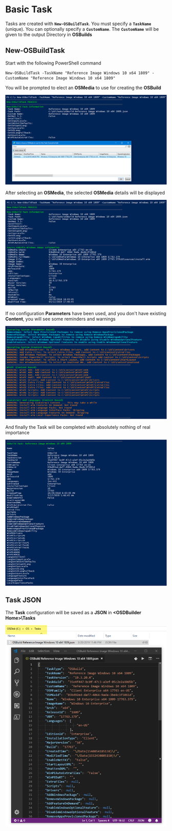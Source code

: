 # Basic Task

Tasks are created with **`New-OSBuildTask`**.  You must specify a **`TaskName`** \(unique\).  You can optionally specify a **`CustomName`**.  The **`CustomName`** will be given to the output Directory in **OSBuilds**

## **New-OSBuildTask**

Start with the following PowerShell command

```text
New-OSBuildTask -TaskName "Reference Image Windows 10 x64 1809" -CustomName "Reference Image Windows 10 x64 1809"
```

You will be prompted to elect an **OSMedia** to use for creating the **OSBuild**

![](../../../../.gitbook/assets/image%20%28119%29.png)

After selecting an **OSMedia**, the selected **OSMedia** details will be displayed

![](../../../../.gitbook/assets/image%20%2825%29.png)

If no configuration **Parameters** have been used, and you don't have existing **Content**, you will see some reminders and warnings

![](../../../../.gitbook/assets/image%20%2881%29.png)

And finally the Task will be completed with absolutely nothing of real importance

![](../../../../.gitbook/assets/image%20%28164%29.png)

## Task JSON

The **Task** configuration will be saved as a **JSON** in **&lt;OSDBuilder Home&gt;\Tasks**

![](../../../../.gitbook/assets/image%20%2842%29.png)



